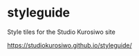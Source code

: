# styleguide
Style tiles for the Studio Kurosiwo site

https://studiokurosiwo.github.io/styleguide/
